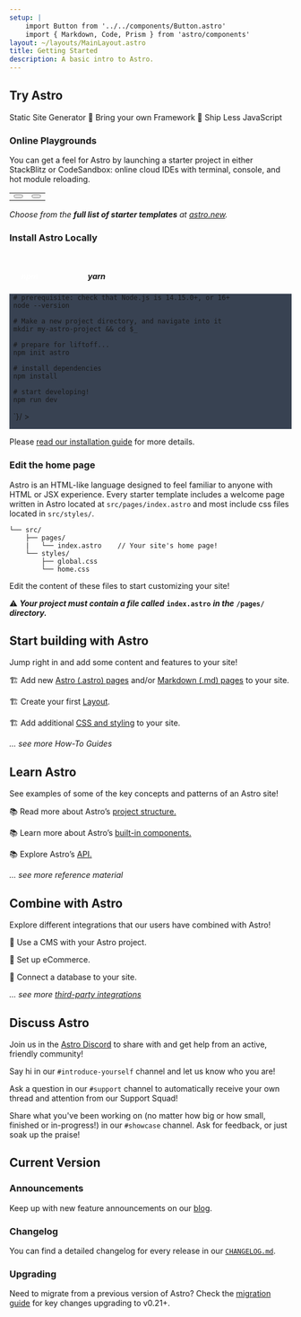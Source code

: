 ```yaml
---
setup: |
    import Button from '../../components/Button.astro'
    import { Markdown, Code, Prism } from 'astro/components'
layout: ~/layouts/MainLayout.astro
title: Getting Started
description: A basic intro to Astro.
---
```

<style>
    table {
       border: none;
    }

    tr:nth-child(odd) {
        background-color: var(--theme-bg);
        padding: 2em;
    }
    .hidden {
        display: none;
    }
    .active {
        background-color: var(--theme-accent);
        color: white;
        font-weight: bold;
        border-top-left-radius: 1em;
        border-top-right-radius: 1em;
        padding: 3em;
    }
    .code-container {
        background-color: var(--theme-divider); 
        display:flex;
        justify-content: flex-start;
        margin-bottom:0;
        padding: 0.5em;
        padding-bottom: 0;
        border-top-left-radius: 1em;
        border-top-right-radius: 1em;

    }

    .code {
        margin-top:0;
        padding-left: 0.5em;
        max-width: 100vw;
        overflow: hidden;
        background-color: hsla(217, 19%, 27%, 1);
    }
    .toggle {
        padding: 0.5em;
        padding-left: 1em;
        padding-bottom: 0;
        cursor: pointer;
        width: 20%;
    
    }

</style>


## Try Astro

Static Site Generator  🚀  Bring your own Framework  🚀  Ship Less JavaScript

### Online Playgrounds

You can get a feel for Astro by launching a starter project in either StackBlitz or CodeSandbox: online cloud IDEs with terminal, console, and hot module reloading.

| | |
|:---:|:---:|
|<Button text="Open in CodeSandbox" link="https://astro.new/starter?on=codesandbox" />| <Button text="Open in StackBlitz" link="https://astro.new/starter?on=stackblitz" />|

*Choose from the **full list of starter templates** at [astro.new](https://astro.new/).*

### Install Astro Locally

<div class="code-container">
<div id="install-npm" class="active toggle"><h5>npm</h5></div>
<div id="install-yarn" class="toggle"><h5>yarn</h5></div>
</div>
<div id="npm" class="code"><Markdown content={`

    # prerequisite: check that Node.js is 14.15.0+, or 16+
    node --version
    
    # Make a new project directory, and navigate into it
    mkdir my-astro-project && cd $_

    # prepare for liftoff...
    npm init astro

    # install dependencies
    npm install

    # start developing!
    npm run dev
`}/ >
       </div>
<div id="yarn" class="code hidden"><Markdown content={`


   
    # prerequisite: check that Node.js is 14.15.0+, or 16+
    node --version

    # Make a new project directory, and navigate into it
    mkdir my-astro-project && cd $_

    # prepare for liftoff...
    yarn create astro

    # install dependencies
    yarn install

    # start developing!
    yarn start
    `}/>
</div>

Please [read our installation guide](/en/installation) for more details.


### Edit the home page 

Astro is an HTML-like language designed to feel familiar to anyone with HTML or JSX experience. Every starter template includes a welcome page written in Astro located at `src/pages/index.astro` and most include css files located in `src/styles/`. 


```
└── src/
    ├── pages/
    |   └── index.astro    // Your site's home page!
    └── styles/
        ├── global.css
        └── home.css
```

Edit the content of these files to start customizing your site!

⚠️ ***Your project must contain a file called*** **`index.astro`** ***in the*** **`/pages/`** ***directory.***

## Start building with Astro

Jump right in and add some content and features to your site!

🏗️ Add new [Astro (.astro) pages](/en/core-concepts/astro-pages) and/or [Markdown (.md) pages](/en/guides/markdown-content) to your site.

🏗️ Create your first [Layout](/en/core-concepts/layouts).

🏗️ Add additional [CSS and styling](/en/guides/styling) to your site. 

*... see more How-To Guides*



## Learn Astro

See examples of some of the key concepts and patterns of an Astro site!

📚 Read more about Astro’s [project structure.](/en/core-concepts/project-structure)

📚 Learn more about Astro’s [built-in components.](/en/reference/builtin-components)

📚 Explore Astro’s [API.](/en/reference/api-reference)

*... see more reference material*

## Combine with Astro

Explore different integrations that our users have combined with Astro!

🧰 Use a CMS with your Astro project.

🧰 Set up eCommerce.

🧰 Connect a database to your site.

*... see more [third-party integrations](/en/guides/integrations)*



## Discuss Astro

Join us in the [Astro Discord](https://astro.build/chat) to share with and get help from an active, friendly community!

Say hi in our `#introduce-yourself` channel and let us know who you are!

Ask a question in our `#support` channel to automatically receive your own thread and attention from our Support Squad!

Share what you've been working on (no matter how big or how small, finished or in-progress!) in our `#showcase` channel. Ask for feedback, or just soak up the praise! 


## Current Version

### Announcements

Keep up with new feature announcements on our [blog](https://astro.build/blog/).

### Changelog 

You can find a detailed changelog for every release in our [`CHANGELOG.md`](https://github.com/withastro/astro/blob/main/packages/astro/CHANGELOG.md).


### Upgrading

Need to migrate from a previous version of Astro? Check the [migration guide](/en/migrate) for key changes upgrading to v0.21+.

<script type="module">
document.getElementById("install-npm").addEventListener("click", () => {
    document.getElementById("npm").classList.remove("hidden");
    document.getElementById("yarn").classList.add("hidden");
    document.getElementById("install-npm").classList.add("active");
    document.getElementById("install-yarn").classList.remove("active");
    console.log("click");
  });
  
  document.getElementById("install-yarn").addEventListener("click", () => {
    document.getElementById("yarn").classList.remove("hidden");
    document.getElementById("npm").classList.add("hidden");
    document.getElementById("install-yarn").classList.add("active");
    document.getElementById("install-npm").classList.remove("active");
    console.log("click");
  });
  </script>